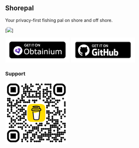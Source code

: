 ## Shorepal

Your privacy-first fishing pal on shore and off shore.

[<img src="https://img.shields.io/discord/1179539066857979945?logo=Discord&logoColor=ffffff&label=chat&labelColor=6A7EC2&link=https%3A%2F%2Fdiscord.gg%2FHNcWmU3AN8">]

[<img src="./obtainium.png"
alt="Get it on Obtaininum"
height="80">](https://github.com/ImranR98/Obtainium)
[<img src="./badge_github.png" alt="Get it on GitHub"
height="80">](https://github.com/B3nac/Shorepal/releases)

### Support

[<img src="./bmc_qr.png" alt="Buy me a beer"
height="200">](https://www.buymeacoffee.com/shorepal)

